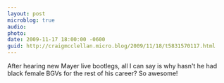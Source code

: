 ```yaml
---
layout: post
microblog: true
audio: 
photo: 
date: 2009-11-17 18:00:00 -0600
guid: http://craigmcclellan.micro.blog/2009/11/18/t5831570117.html
---
```

After hearing new Mayer live bootlegs, all I can say is why hasn't he had black female BGVs for the rest of his career?  So awesome!
